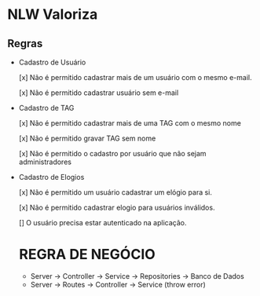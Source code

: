 # NLW Valoriza
## Regras

- Cadastro de Usuário 
  
  [x] Não é permitido cadastrar mais de um usuário com o mesmo e-mail.

  [x] Não é permitido cadastrar usuário sem e-mail

- Cadastro de TAG

  [x] Não é permitido cadastrar mais de uma TAG com o mesmo nome

  [x] Não é permitido gravar TAG sem nome

  [x] Não é permitido o cadastro por usuário que não sejam administradores

- Cadastro de Elogios

  [x] Não é permitido um usuário cadastrar um elógio para si.

  [x] Não é permitido cadastrar elogio para usuários inválidos.

  [] O usuário precisa estar autenticado na aplicação.

  # REGRA DE NEGÓCIO

  - Server -> Controller -> Service -> Repositories -> Banco de Dados
  - Server -> Routes -> Controller -> Service (throw error)